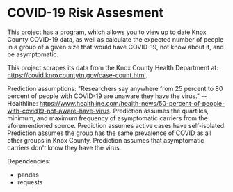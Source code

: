 # COVID-19 Risk Assesment
This project has a program, which allows you to view up to date Knox County COVID-19 data, as well as calculate the expected number of people in a 
group of a given size that would have COVID-19, not know about it, and be asymptomatic.

This project scrapes its data from the Knox County Health Department at: https://covid.knoxcountytn.gov/case-count.html.

Prediction assumptions:
"Researchers say anywhere from 25 percent to 80 percent of people with COVID-19 are unaware they have the virus."
--Healthline:   https://www.healthline.com/health-news/50-percent-of-people-with-covid19-not-aware-have-virus.
Prediction assumes the quartiles, minimum, and maximum frequency of asymptomatic carriers from the aforementioned source.
Prediction assumes active cases have self-isolated. 
Prediction assumes the group has the same prevalence of COVID as all other groups in Knox County.
Prediction assumes that asymptomatic carriers don't know they have the virus. 

Dependencies:
- pandas
- requests 
